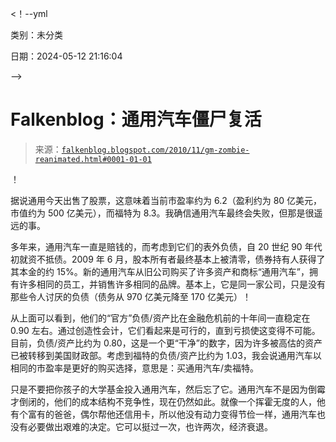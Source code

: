 <！--yml

类别：未分类

日期：2024-05-12 21:16:04

-->

# Falkenblog：通用汽车僵尸复活

> 来源：[`falkenblog.blogspot.com/2010/11/gm-zombie-reanimated.html#0001-01-01`](http://falkenblog.blogspot.com/2010/11/gm-zombie-reanimated.html#0001-01-01)

！[](https://blogger.googleusercontent.com/img/b/R29vZ2xl/AVvXsEgLZm_GCLXD8ahEUz6RE2Akkmc7nCmFbRanNEN2vPg0Wo6xp7HKpICTaCMHrUE8n_z8hfPhKcCI9CAo5FrKEk1wyyyzE4JAUuPxCNcyy_hTFkk-0yh8GksVSD_F_hUQvPa8A6Zw7w/s1600/gmhist.gif)

据说通用今天出售了股票，这意味着当前市盈率约为 6.2（盈利约为 80 亿美元，市值约为 500 亿美元），而福特为 8.3。我确信通用汽车最终会失败，但那是很遥远的事。

多年来，通用汽车一直是赔钱的，而考虑到它们的表外负债，自 20 世纪 90 年代初就资不抵债。2009 年 6 月，股本所有者最终基本上被清零，债券持有人获得了其本金的约 15%。新的通用汽车从旧公司购买了许多资产和商标“通用汽车”，拥有许多相同的员工，并销售许多相同的品牌。基本上，它是同一家公司，只是没有那些令人讨厌的负债（债务从 970 亿美元降至 170 亿美元）！

从上面可以看到，他们的“官方”负债/资产比在金融危机前的十年间一直稳定在 0.90 左右。通过创造性会计，它们看起来是可行的，直到亏损使这变得不可能。目前，负债/资产比约为 0.80，这是一个更“干净”的数字，因为许多被高估的资产已被转移到美国财政部。考虑到福特的负债/资产比约为 1.03，我会说通用汽车以相同的市盈率是更好的购买选择，意思是：买通用汽车/卖福特。

只是不要把你孩子的大学基金投入通用汽车，然后忘了它。通用汽车不是因为倒霉才倒闭的，他们的成本结构不竞争性，现在仍然如此。就像一个挥霍无度的人，他有个富有的爸爸，偶尔帮他还信用卡，所以他没有动力变得节俭一样，通用汽车也没有必要做出艰难的决定。它可以挺过一次，也许两次，经济衰退。
